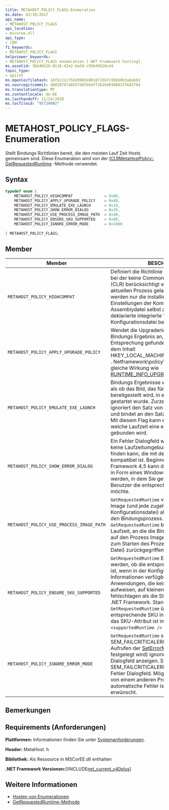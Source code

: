 ```yaml
---
title: METAHOST_POLICY_FLAGS-Enumeration
ms.date: 03/30/2017
api_name:
- METAHOST_POLICY_FLAGS
api_location:
- mscoree.dll
api_type:
- COM
f1_keywords:
- METAHOST_POLICY_FLAGS
helpviewer_keywords:
- METAHOST_POLICY_FLAGS enumeration [.NET Framework hosting]
ms.assetid: 3bb4b526-0118-42e2-ba59-c95648528ce9
topic_type:
- apiref
ms.openlocfilehash: 16fb112cf5b209091001872567c95bb0b3a8ab61
ms.sourcegitcommit: d8020797a6657d0fbbdff362b80300815f682f94
ms.translationtype: MT
ms.contentlocale: de-DE
ms.lasthandoff: 11/24/2020
ms.locfileid: "95729992"
---
```

# <a name="metahost_policy_flags-enumeration"></a>METAHOST_POLICY_FLAGS-Enumeration

Stellt Bindungs Richtlinien bereit, die den meisten Lauf Zeit Hosts gemeinsam sind. Diese Enumeration wird von der [ICLRMetaHostPolicy:: GetRequestedRuntime](iclrmetahostpolicy-getrequestedruntime-method.md) -Methode verwendet.  
  
## <a name="syntax"></a>Syntax  
  
```cpp  
typedef enum {  
    METAHOST_POLICY_HIGHCOMPAT              = 0x00,  
    METAHOST_POLICY_APPLY_UPGRADE_POLICY    = 0x08,  
    METAHOST_POLICY_EMULATE_EXE_LAUNCH      = 0x10,  
    METAHOST_POLICY_SHOW_ERROR_DIALOG       = 0x20,  
    METAHOST_POLICY_USE_PROCESS_IMAGE_PATH  = 0x40,  
    METAHOST_POLICY_ENSURE_SKU_SUPPORTED    = 0x80,  
    METAHOST_POLICY_IGNORE_ERROR_MODE       = 0x1000  
  
} METAHOST_POLICY_FLAGS;  
```  
  
## <a name="members"></a>Member  
  
|Member|BESCHREIBUNG|  
|------------|-----------------|  
|`METAHOST_POLICY_HIGHCOMPAT`|Definiert die Richtlinie für hohe Kompatibilität, bei der keine Common Language Runtime (CLR) berücksichtigt werden, die in den aktuellen Prozess geladen werden. Stattdessen werden nur die installierten clrs und die Einstellungen der Komponente, die von der Assemblydatei selbst abgeleitet sind, die deklarierte integrierte Version oder die Konfigurationsdatei berücksichtigt.|  
|`METAHOST_POLICY_APPLY_UPGRADE_POLICY`|Wendet die Upgraderichtlinie auf das Versions Bindungs Ergebnis an, wenn keine genaue Entsprechung gefunden wird, basierend auf dem Inhalt HKEY_LOCAL_MACHINE\SOFTWARE\Microsoft\\ . Netframework\policy\upgrades. Dies hat die gleiche Wirkung wie [RUNTIME_INFO_UPGRADE_VERSION](runtime-info-flags-enumeration.md).|  
|`METAHOST_POLICY_EMULATE_EXE_LAUNCH`|Bindungs Ergebnisse werden zurückgegeben, als ob das Bild, das für den-Rückruf bereitgestellt wird, in einem neuen Prozess gestartet wurde. Zurzeit `GetRequestedRuntime` ignoriert den Satz von Lade baren Laufzeiten und bindet an den Satz installierter Laufzeiten. Mit diesem Flag kann ein Host ermitteln, an welche Laufzeit eine exe-Datei beim Start gebunden wird.|  
|`METAHOST_POLICY_SHOW_ERROR_DIALOG`|Ein Fehler Dialogfeld wird angezeigt, wenn keine Laufzeitumgebung `GetRequestedRuntime` finden kann, die mit den Eingabe Parametern kompatibel ist. Beginnend mit dem .NET Framework 4,5 kann dieses Dialogfeld "Fehler" in Form eines Windows-Features angezeigt werden, in dem Sie gefragt werden, ob der Benutzer die entsprechende Funktion aktivieren möchte.|  
|`METAHOST_POLICY_USE_PROCESS_IMAGE_PATH`|`GetRequestedRuntime` verwendet das Prozess Image (und jede zugehörige Konfigurationsdatei) als zusätzliche Eingabe für den Bindungsprozess. Standardmäßig wird `GetRequestedRuntime` bei der Bestimmung der Laufzeit, an die die Bindung erfolgen soll, nicht auf den Prozess Image Pfad (in der Regel die zum Starten des Prozesses verwendete exe-Datei) zurückgegriffen.|  
|`METAHOST_POLICY_ENSURE_SKU_SUPPORTED`|`GetRequestedRuntime` Es muss überprüft werden, ob die entsprechende SKU installiert ist, wenn in der Konfigurationsdatei keine Informationen verfügbar sind. Dadurch können Anwendungen, die keine Konfigurationsdateien aufweisen, auf kleineren SKUs ordnungsgemäß fehlschlagen als die Standardinstallation der .NET Framework. Standardmäßig `GetRequestedRuntime` überprüft nicht, ob die entsprechende SKU installiert ist, es sei denn, das SKU-Attribut ist im Konfigurationsdatei `<supportedRuntime />` Element angegeben.|  
|`METAHOST_POLICY_IGNORE_ERROR_MODE`|`GetRequestedRuntime` sollte SEM_FAILCRITICALERRORS (das durch Aufrufen der [SetErrorMode](/windows/win32/api/errhandlingapi/nf-errhandlingapi-seterrormode) -Funktion festgelegt wird) ignorieren und das Fehler Dialogfeld anzeigen. Standardmäßig SEM_FAILCRITICALERRORS unterdrückt das Fehler Dialogfeld. Möglicherweise wurde sie von einem anderen Prozess geerbt, und der automatische Fehler ist in Ihrem Szenario nicht erwünscht.|  
  
## <a name="remarks"></a>Bemerkungen  
  
## <a name="requirements"></a>Requirements (Anforderungen)  

 **Plattformen:** Informationen finden Sie unter [Systemanforderungen](../../get-started/system-requirements.md).  
  
 **Header:** MetaHost. h  
  
 **Bibliothek:** Als Ressource in MSCorEE.dll enthalten  
  
 **.NET Framework Versionen:**[!INCLUDE[net_current_v40plus](../../../../includes/net-current-v40plus-md.md)]  
  
## <a name="see-also"></a>Weitere Informationen

- [Hosten von Enumerationen](hosting-enumerations.md)
- [GetRequestedRuntime-Methode](iclrmetahostpolicy-getrequestedruntime-method.md)
